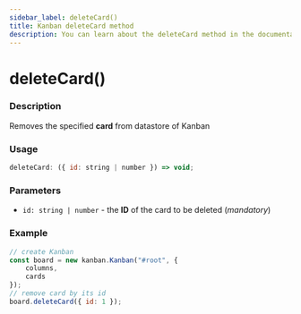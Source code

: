 ```yaml
---
sidebar_label: deleteCard()
title: Kanban deleteCard method
description: You can learn about the deleteCard method in the documentation of the JavaScript Kanban library. Browse developer guides and API reference, try out code examples and live demos.
---
```


# deleteCard()

### Description

Removes the specified **card** from datastore of Kanban

### Usage

~~~jsx {}
deleteCard: ({ id: string | number }) => void;
~~~

### Parameters

- `id: string | number` - the **ID** of the card to be deleted (*mandatory*)

### Example

~~~jsx {7}
// create Kanban
const board = new kanban.Kanban("#root", {
	columns,
	cards
});
// remove card by its id
board.deleteCard({ id: 1 });
~~~
